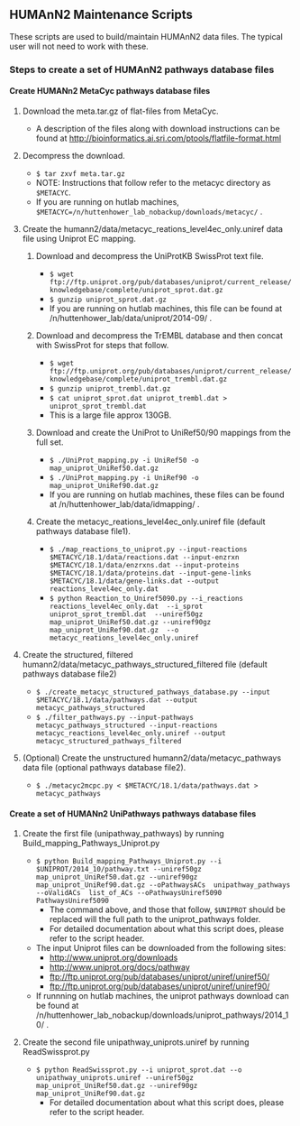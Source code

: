 ## HUMAnN2 Maintenance Scripts ##

These scripts are used to build/maintain HUMAnN2 data files.
The typical user will not need to work with these.

### Steps to create a set of HUMAnN2 pathways database files ###

#### Create HUMANn2 MetaCyc pathways database files ####

1. Download the meta.tar.gz of flat-files from MetaCyc.
    * A description of the files along with download instructions can be found at http://bioinformatics.ai.sri.com/ptools/flatfile-format.html

2. Decompress the download.
    * `` $ tar zxvf meta.tar.gz ``
    * NOTE: Instructions that follow refer to the metacyc directory as ``$METACYC``.
    * If you are running on hutlab machines, ``$METACYC=/n/huttenhower_lab_nobackup/downloads/metacyc/`` .

3. Create the humann2/data/metacyc_reations_level4ec_only.uniref data file using Uniprot EC mapping.
    1. Download and decompress the UniProtKB SwissProt text file.
        * `` $ wget ftp://ftp.uniprot.org/pub/databases/uniprot/current_release/knowledgebase/complete/uniprot_sprot.dat.gz ``
        * `` $ gunzip uniprot_sprot.dat.gz ``
        * If you are running on hutlab machines, this file can be found at /n/huttenhower_lab/data/uniprot/2014-09/ .

    2. Download and decompress the TrEMBL database and then concat with SwissProt for steps that follow.
        * `` $ wget ftp://ftp.uniprot.org/pub/databases/uniprot/current_release/knowledgebase/complete/uniprot_trembl.dat.gz ``
        * `` $ gunzip uniprot_trembl.dat.gz ``
        * `` $ cat uniprot_sprot.dat uniprot_trembl.dat > uniprot_sprot_trembl.dat ``
        * This is a large file approx 130GB.

    3. Download and create the UniProt to UniRef50/90 mappings from the full set.
        * `` $ ./UniProt_mapping.py -i UniRef50 -o map_uniprot_UniRef50.dat.gz ``
        * `` $ ./UniProt_mapping.py -i UniRef90 -o map_uniprot_UniRef90.dat.gz ``
        * If you are running on hutlab machines, these files can be found at /n/huttenhower_lab/data/idmapping/ .

    4. Create the metacyc_reations_level4ec_only.uniref file (default pathways database file1).
        * `` $ ./map_reactions_to_uniprot.py --input-reactions $METACYC/18.1/data/reactions.dat --input-enzrxn $METACYC/18.1/data/enzrxns.dat --input-proteins $METACYC/18.1/data/proteins.dat --input-gene-links $METACYC/18.1/data/gene-links.dat --output reactions_level4ec_only.dat ``
        * `` $ python Reaction_to_Uniref5090.py --i_reactions reactions_level4ec_only.dat  --i_sprot uniprot_sprot_trembl.dat  --uniref50gz map_uniprot_UniRef50.dat.gz --uniref90gz map_uniprot_UniRef90.dat.gz  --o metacyc_reations_level4ec_only.uniref ``

4. Create the structured, filtered humann2/data/metacyc_pathways_structured_filtered file (default pathways database file2)
    * `` $ ./create_metacyc_structured_pathways_database.py --input $METACYC/18.1/data/pathways.dat --output metacyc_pathways_structured ``
    * `` $ ./filter_pathways.py --input-pathways metacyc_pathways_structured --input-reactions metacyc_reactions_level4ec_only.uniref --output metacyc_structured_pathways_filtered ``

5. (Optional) Create the unstructured humann2/data/metacyc_pathways data file (optional pathways database file2).
    * `` $ ./metacyc2mcpc.py < $METACYC/18.1/data/pathways.dat > metacyc_pathways ``

#### Create a set of HUMANn2 UniPathways pathways database files ####

1. Create the first file (unipathway_pathways) by running Build_mapping_Pathways_Uniprot.py
    * `` $ python Build_mapping_Pathways_Uniprot.py --i $UNIPROT/2014_10/pathway.txt --uniref50gz map_uniprot_UniRef50.dat.gz --uniref90gz map_uniprot_UniRef90.dat.gz --oPathwaysACs  unipathway_pathways --oValidACs  list_of_ACs --oPathwaysUniref5090 PathwaysUniref5090 ``   
        * The command above, and those that follow, ``$UNIPROT`` should be replaced will the full path to the uniprot_pathways folder.
        * For detailed documentation about what this script does, please refer to the script header.
    * The input Uniprot files can be downloaded from the following sites:
        * http://www.uniprot.org/downloads
        * http://www.uniprot.org/docs/pathway
        * ftp://ftp.uniprot.org/pub/databases/uniprot/uniref/uniref50/
        * ftp://ftp.uniprot.org/pub/databases/uniprot/uniref/uniref90/
    * If runnning on hutlab machines, the uniprot pathways download can be found at /n/huttenhower_lab_nobackup/downloads/uniprot_pathways/2014_10/ .

2. Create the second file unipathway_uniprots.uniref by running ReadSwissprot.py
    * `` $ python ReadSwissprot.py --i uniprot_sprot.dat --o unipathway_uniprots.uniref --uniref50gz map_uniprot_UniRef50.dat.gz --uniref90gz map_uniprot_UniRef90.dat.gz ``
        * For detailed documentation about what this script does, please refer to the script header.

